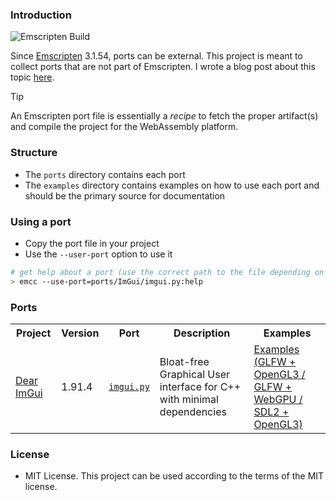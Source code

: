 ### Introduction

![Emscripten Build](https://github.com/pongasoft/emscripten-ports/actions/workflows/main.yml/badge.svg)

Since [Emscripten](https://emscripten.org/) 3.1.54, ports can be external.
This project is meant to collect ports that are not part of Emscripten.
I wrote a blog post about this topic [here](https://www.pongasoft.com/blog/yan/webassembly/2024/02/19/the-power-of-emscripten-ports).

> [!TIP]
> An Emscripten port file is essentially a _recipe_ to fetch the proper artifact(s) and 
> compile the project for the WebAssembly platform.

### Structure

* The `ports` directory contains each port
* The `examples` directory contains examples on how to use each port and should be the primary source for documentation

### Using a port

* Copy the port file in your project
* Use the `--user-port` option to use it

```sh
# get help about a port (use the correct path to the file depending on your project)
> emcc --use-port=ports/ImGui/imgui.py:help
```

### Ports

<table>
  <tr>
    <th>Project</th>
    <th>Version</th>
    <th>Port</th>
    <th>Description</th>
    <th>Examples</th>
  </tr>
  <tr>
    <td><a href="https://github.com/ocornut/imgui">Dear ImGui</a></td>
    <td>1.91.4</td>
    <td><a href="ports/ImGui"><code>imgui.py</code></a></td>
    <td>Bloat-free Graphical User interface for C++ with minimal dependencies</td>
    <td><a href="examples/ImGui">Examples (GLFW + OpenGL3 / GLFW + WebGPU / SDL2 + OpenGL3)</a></td>
  </tr>
</table>


### License

- MIT License. This project can be used according to the terms of the MIT license.
